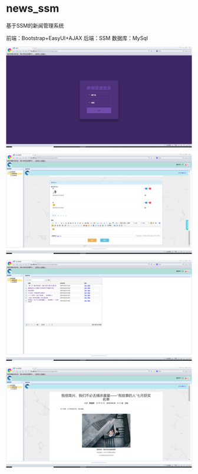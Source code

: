 # news_ssm
基于SSM的新闻管理系统

前端：Bootstrap+EasyUI+AJAX
后端：SSM
数据库：MySql

![image](https://github.com/wsliukang/news_ssm/raw/master/pic/login.png)

![image](https://github.com/wsliukang/news_ssm/raw/master/pic/command.png)

![image](https://github.com/wsliukang/news_ssm/raw/master/pic/list.png)

![image](https://github.com/wsliukang/news_ssm/raw/master/pic/read.png)
